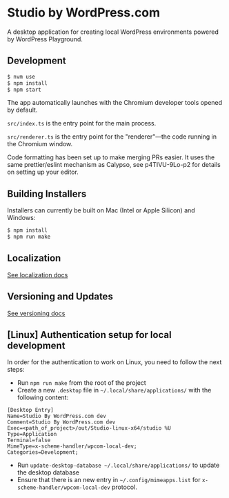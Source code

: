 # Studio by WordPress.com

A desktop application for creating local WordPress environments powered by WordPress Playground.

## Development

```bash
$ nvm use
$ npm install
$ npm start
```

The app automatically launches with the Chromium developer tools opened by default.

`src/index.ts` is the entry point for the main process.

`src/renderer.ts` is the entry point for the "renderer"—the code running in the Chromium window.

Code formatting has been set up to make merging PRs easier. It uses the same prettier/eslint mechanism as Calypso, see p4TIVU-9Lo-p2 for details on setting up your editor.

## Building Installers

Installers can currently be built on Mac (Intel or Apple Silicon) and Windows:

```bash
$ npm install
$ npm run make
```

## Localization

[See localization docs](./docs/localization.md)

## Versioning and Updates

[See versioning docs](./docs/versioning-and-updates.md)

## [Linux] Authentication setup for local development
In order for the authentication to work on Linux, you need to follow the next steps:
- Run `npm run make` from the root of the project
- Create a new `.desktop` file in `~/.local/share/applications/` with the following content:
```
[Desktop Entry]
Name=Studio By WordPress.com dev
Comment=Studio By WordPress.com dev
Exec=<path_of_project>/out/Studio-linux-x64/studio %U
Type=Application
Terminal=false
MimeType=x-scheme-handler/wpcom-local-dev;
Categories=Development;
```

- Run `update-desktop-database ~/.local/share/applications/` to update the desktop database
- Ensure that there is an new entry in `~/.config/mimeapps.list` for `x-scheme-handler/wpcom-local-dev` protocol.
